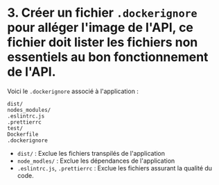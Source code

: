 # 3. Créer un fichier ``.dockerignore`` pour alléger l'image de l'API, ce fichier doit lister les fichiers non essentiels au bon fonctionnement de l'API.

Voici le `.dockerignore` associé à l'application :

```dockerignore
dist/
nodes_modules/
.eslintrc.js
.prettierrc
test/
Dockerfile
.dockerignore
```

- `dist/` : Exclue les fichiers transpilés de l'application
- `node_modles/` : Exclue les dépendances de l'application
- `.eslintrc.js`, `.prettierrc` : Exclue les fichiers assurant la qualité du code.
